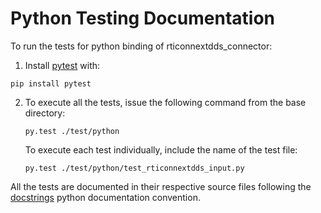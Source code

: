 # Python Testing Documentation

To run the tests for python binding of rticonnextdds_connector:

1. Install [pytest](https://pytest.org/latest/contents.html) with:

  ``pip install pytest``

2. To execute all the tests, issue the following command from the base directory: 
  
   ``py.test ./test/python``
  
   To execute each test individually, include the name of the test file: 
  
   ``py.test ./test/python/test_rticonnextdds_input.py``

All the tests are documented in their respective source files following the [docstrings](https://www.python.org/dev/peps/pep-0257/)
python documentation convention.

